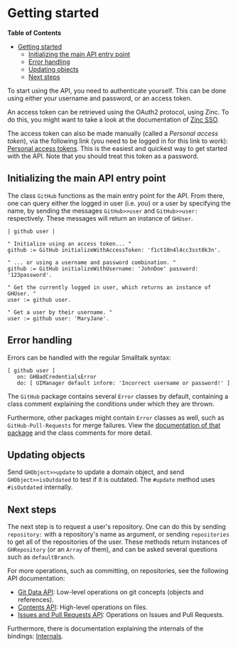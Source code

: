 Getting started
===============

<!-- markdown-toc start - Don't edit this section. Run M-x markdown-toc-generate-toc again -->
**Table of Contents**

- [Getting started](#getting-started)
    - [Initializing the main API entry point](#initializing-the-main-api-entry-point)
    - [Error handling](#error-handling)
    - [Updating objects](#updating-objects)
    - [Next steps](#next-steps)

<!-- markdown-toc end -->

To start using the API, you need to authenticate yourself. This can be done using either your username and password, or an access token.

An access token can be retrieved using the OAuth2 protocol, using Zinc. To do this, you might want to take a look at the documentation of [Zinc SSO](https://github.com/svenvc/docs/blob/master/zinc/zinc-sso-paper.md).

The access token can also be made manually (called a _Personal access token_), via the following link (you need to be logged in for this link to work): [Personal access tokens](https://github.com/settings/tokens). This is the easiest and quickest way to get started with the API. Note that you should treat this token as a password.

## Initializing the main API entry point

The class `GitHub` functions as the main entry point for the API. From there, one can query either the logged in user (i.e. _you_) or a user by specifying the name, by sending the messages `GitHub>>user` and `GitHub>>user:` respectively. These messages will return an instance of `GHUser`.

```Smalltalk
| github user |

" Initialize using an access token... "
github := GitHub initializeWithAccessToken: 'f1ct10n4l4cc3sst0k3n'.

" ... or using a username and password combination. "
github := GitHub initializeWithUsername: 'JohnDoe' password: '123password'.

" Get the currently logged in user, which returns an instance of GHUser. "
user := github user.

" Get a user by their username. "
user := github user: 'MaryJane'.
```

## Error handling

Errors can be handled with the regular Smalltalk syntax:

```smalltalk
[ github user ]
   on: GHBadCredentialsError
   do: [ UIManager default inform: 'Incorrect username or password!' ]
```

The `GitHub` package contains several `Error` classes by default, containing a class comment explaining the conditions under which they are thrown.

Furthermore, other packages might contain `Error` classes as well, such as `GitHub-Pull-Requests` for merge failures. View the [documentation of that package](./issues-and-pull-request.md) and the class comments for more detail.

## Updating objects

Send `GHObject>>update` to update a domain object, and send `GHObject>>isOutdated` to test if it is outdated. The `#update` method uses `#isOutdated` internally.

## Next steps

The next step is to request a user's repository. One can do this by sending `repository:` with a repository's name as argument, or sending `repositories` to get all of the repositories of the user. These methods return instances of `GHRepository` (or an `Array` of them), and can be asked several questions such as `defaultBranch`.

For more operations, such as committing, on repositories, see the following API documentation:

- [Git Data API](./git-data.md): Low-level operations on git concepts (objects and references).
- [Contents API](./contents-api.md): High-level operations on files.
- [Issues and Pull Requests API](./issues-and-pull-requests.md): Operations on Issues and Pull Requests.

Furthermore, there is documentation explaining the internals of the bindings: [Internals](./internals.md).
